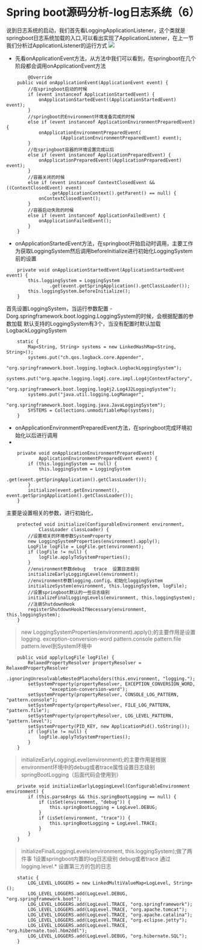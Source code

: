# Spring boot源码分析-log日志系统（6）

说到日志系统的启动，我们首先看LoggingApplicationListener，这个类就是springboot日志系统加载的入口,可以看出实现了ApplicationListener，在上一节我们分析过ApplicationListener的运行方式
![](http://osgqa4bwf.bkt.clouddn.com/2017-09-22-15059570751290.jpg)

*   先看onApplicationEvent方法，从方法中我们可以看到，在springboot在几个阶段都会调用onApplicationEvent方法

```
		@Override
	public void onApplicationEvent(ApplicationEvent event) {
		//在springboot启动的时候
		if (event instanceof ApplicationStartedEvent) {
			onApplicationStartedEvent((ApplicationStartedEvent) event);
		}
		//springboot的Environment环境准备完成的时候
		else if (event instanceof ApplicationEnvironmentPreparedEvent) {
			onApplicationEnvironmentPreparedEvent(
					(ApplicationEnvironmentPreparedEvent) event);
		}
		//在springboot容器的环境设置完成以后
		else if (event instanceof ApplicationPreparedEvent) {
			onApplicationPreparedEvent((ApplicationPreparedEvent) event);
		}
		//容器关闭的时候
		else if (event instanceof ContextClosedEvent && ((ContextClosedEvent) event)
				.getApplicationContext().getParent() == null) {
			onContextClosedEvent();
		}
		//容器启动失败的时候
		else if (event instanceof ApplicationFailedEvent) {
			onApplicationFailedEvent();
		}
	}
```    
* onApplicationStartedEvent方法，在springboot开始启动时调用，主要工作为获取LoggingSystem然后调用beforeInitialize进行初始化LoggingSystem前的设置

```
	private void onApplicationStartedEvent(ApplicationStartedEvent event) {
		this.loggingSystem = LoggingSystem
				.get(event.getSpringApplication().getClassLoader());
		this.loggingSystem.beforeInitialize();
	}
```
首先设置LoggingSystem，当运行参数配置
-Dorg.springframework.boot.logging.LoggingSystem的时候，会根据配置的参数加载
默认支持的LoggingSystem有3个，当没有配置时默认加载LogbackLoggingSystem

```
	static {
		Map<String, String> systems = new LinkedHashMap<String, String>();
		systems.put("ch.qos.logback.core.Appender",
				"org.springframework.boot.logging.logback.LogbackLoggingSystem");
		systems.put("org.apache.logging.log4j.core.impl.Log4jContextFactory",
				"org.springframework.boot.logging.log4j2.Log4J2LoggingSystem");
		systems.put("java.util.logging.LogManager",
				"org.springframework.boot.logging.java.JavaLoggingSystem");
		SYSTEMS = Collections.unmodifiableMap(systems);
	}
```

* onApplicationEnvironmentPreparedEvent方法，在springboot完成环境初始化以后进行调用
* 
```
	private void onApplicationEnvironmentPreparedEvent(
			ApplicationEnvironmentPreparedEvent event) {
		if (this.loggingSystem == null) {
			this.loggingSystem = LoggingSystem
					.get(event.getSpringApplication().getClassLoader());
		}
		initialize(event.getEnvironment(), event.getSpringApplication().getClassLoader());
	}
```

主要是设置相关的参数，进行初始化，

```
	protected void initialize(ConfigurableEnvironment environment,
			ClassLoader classLoader) {
		//设置相关的环境参数SystemProperty
		new LoggingSystemProperties(environment).apply();
		LogFile logFile = LogFile.get(environment);
		if (logFile != null) {
			logFile.applyToSystemProperties();
		}
		//environment参数debug   trace  设置日志级别
		initializeEarlyLoggingLevel(environment);
		//environment参数logging.config，初始化loggingSystem
		initializeSystem(environment, this.loggingSystem, logFile);
		//设置springboot默认的一些日志级别
		initializeFinalLoggingLevels(environment, this.loggingSystem);
		//注册ShutdownHook
		registerShutdownHookIfNecessary(environment, this.loggingSystem);
	}
```
>    new LoggingSystemProperties(environment).apply();的主要作用是设置logging.
> exception-conversion-word
> pattern.console
> pattern.file
> pattern.level到System环境中


```
	public void apply(LogFile logFile) {
		RelaxedPropertyResolver propertyResolver = RelaxedPropertyResolver
				.ignoringUnresolvableNestedPlaceholders(this.environment, "logging.");
		setSystemProperty(propertyResolver, EXCEPTION_CONVERSION_WORD,
				"exception-conversion-word");
		setSystemProperty(propertyResolver, CONSOLE_LOG_PATTERN, "pattern.console");
		setSystemProperty(propertyResolver, FILE_LOG_PATTERN, "pattern.file");
		setSystemProperty(propertyResolver, LOG_LEVEL_PATTERN, "pattern.level");
		setSystemProperty(PID_KEY, new ApplicationPid().toString());
		if (logFile != null) {
			logFile.applyToSystemProperties();
		}
	}
```

>    initializeEarlyLoggingLevel(environment);的主要作用是根据environment环境中的debug或者trace属性设置日志级别springBootLogging（后面代码会使用到）

```
	private void initializeEarlyLoggingLevel(ConfigurableEnvironment environment) {
		if (this.parseArgs && this.springBootLogging == null) {
			if (isSet(environment, "debug")) {
				this.springBootLogging = LogLevel.DEBUG;
			}
			if (isSet(environment, "trace")) {
				this.springBootLogging = LogLevel.TRACE;
			}
		}
	}
```
>    initializeFinalLoggingLevels(environment, this.loggingSystem);做了两件事
> 1设置springboot内置的log日志级别  debug或者trace
> 通过logging.level.* 设置第三方的包的日志

```
	static {
		LOG_LEVEL_LOGGERS = new LinkedMultiValueMap<LogLevel, String>();
		LOG_LEVEL_LOGGERS.add(LogLevel.DEBUG, "org.springframework.boot");
		LOG_LEVEL_LOGGERS.add(LogLevel.TRACE, "org.springframework");
		LOG_LEVEL_LOGGERS.add(LogLevel.TRACE, "org.apache.tomcat");
		LOG_LEVEL_LOGGERS.add(LogLevel.TRACE, "org.apache.catalina");
		LOG_LEVEL_LOGGERS.add(LogLevel.TRACE, "org.eclipse.jetty");
		LOG_LEVEL_LOGGERS.add(LogLevel.TRACE, "org.hibernate.tool.hbm2ddl");
        LOG_LEVEL_LOGGERS.add(LogLevel.DEBUG, "org.hibernate.SQL");
	}
```

